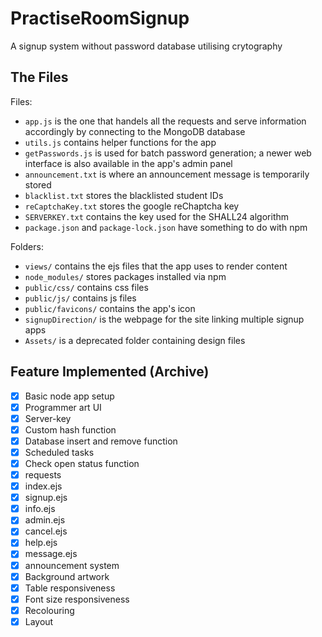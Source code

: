 # PractiseRoomSignup

A signup system without password database utilising crytography

## The Files

Files: 

- `app.js` is the one that handels all the requests and serve information accordingly by connecting to the MongoDB database
- `utils.js` contains helper functions for the app
- `getPasswords.js` is used for batch password generation; a newer web interface is also available in the app's admin panel
- `announcement.txt` is where an announcement message is temporarily stored
- `blacklist.txt` stores the blacklisted student IDs
- `reCaptchaKey.txt` stores the google reChaptcha key
- `SERVERKEY.txt` contains the key used for the SHALL24 algorithm
- `package.json` and `package-lock.json` have something to do with npm

Folders:

- `views/` contains the ejs files that the app uses to render content
- `node_modules/` stores packages installed via npm
- `public/css/` contains css files
- `public/js/` contains js files
- `public/favicons/` contains the app's icon
- `signupDirection/` is the webpage for the site linking multiple signup apps
- `Assets/` is a deprecated folder containing design files

## Feature Implemented (Archive)

- [x] Basic node app setup
- [x] Programmer art UI
- [x] Server-key
- [x] Custom hash function
- [x] Database insert and remove function
- [x] Scheduled tasks
- [x] Check open status function
- [x] requests
- [x] index.ejs
- [x] signup.ejs
- [x] info.ejs
- [x] admin.ejs
- [x] cancel.ejs
- [x] help.ejs
- [x] message.ejs
- [x] announcement system
- [x] Background artwork
- [x] Table responsiveness
- [x] Font size responsiveness
- [x] Recolouring
- [x] Layout